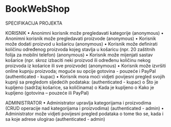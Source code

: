 # BookWebShop
SPECIFIKACIJA PROJEKTA 

KORISNIK
• Anonimni korisnik može pregledavati kategorije (anonymous)
• Anonimni korisnik može pregledavati proizvode (anonymous)
• Korisnik može dodati proizvod u košaricu (anonymous)
• Korisnik može definirati količinu određenog proizvoda kojeg stavlja u košaricu (npr. 20 zaštitnih folija za mobilni telefon) (anonymous)
• Korisnik može mijenjati sastav košarice (npr. skroz izbaciti neki proizvod ili određenu količinu nekog proizvoda iz košarice ili sve proizvode) (anonymous)
• Korisnik može izvršiti online kupnju proizvoda; moguće su opcije gotovina - pouzeće i PayPal (authenticated - kupac)
• Korisnik mora moći vidjeti povijesni pregled svojih kupnji sa pregledom sljedećih podataka: (authenticated - kupac)
  o Što je kupljeno (sadržaj košarice, sa količinama)
  o Kada je kupljeno
  o Kako je kupljeno (gotovina – pouzeće ili PayPal)
  
ADMINISTRATOR
• Administrator upravlja kategorijama i proizvodima (CRUD operacije nad kategorijama i proizvodima) (authenticated - admin)
• Administrator može vidjeti povijesni pregled podataka o tome tko se, kada i sa koje adrese ulogirao (authenticated - admin)
